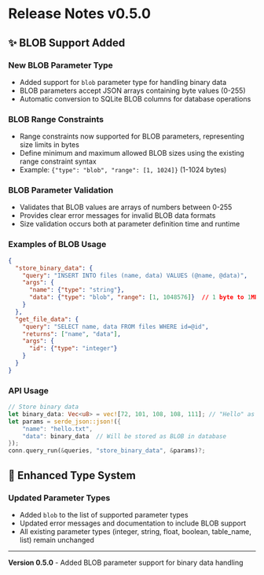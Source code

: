 # Release Notes v0.5.0

## ✨ **BLOB Support Added**

### New BLOB Parameter Type
- Added support for `blob` parameter type for handling binary data
- BLOB parameters accept JSON arrays containing byte values (0-255)
- Automatic conversion to SQLite BLOB columns for database operations

### BLOB Range Constraints
- Range constraints now supported for BLOB parameters, representing size limits in bytes
- Define minimum and maximum allowed BLOB sizes using the existing range constraint syntax
- Example: `{"type": "blob", "range": [1, 1024]}` (1-1024 bytes)

### BLOB Parameter Validation
- Validates that BLOB values are arrays of numbers between 0-255
- Provides clear error messages for invalid BLOB data formats
- Size validation occurs both at parameter definition time and runtime

### Examples of BLOB Usage

```json
{
  "store_binary_data": {
    "query": "INSERT INTO files (name, data) VALUES (@name, @data)",
    "args": {
      "name": {"type": "string"},
      "data": {"type": "blob", "range": [1, 1048576]}  // 1 byte to 1MB
    }
  },
  "get_file_data": {
    "query": "SELECT name, data FROM files WHERE id=@id",
    "returns": ["name", "data"],
    "args": {
      "id": {"type": "integer"}
    }
  }
}
```

### API Usage
```rust
// Store binary data
let binary_data: Vec<u8> = vec![72, 101, 108, 108, 111]; // "Hello" as bytes
let params = serde_json::json!({
    "name": "hello.txt",
    "data": binary_data  // Will be stored as BLOB in database
});
conn.query_run(&queries, "store_binary_data", &params)?;
```

## 🧪 **Enhanced Type System**

### Updated Parameter Types
- Added `blob` to the list of supported parameter types
- Updated error messages and documentation to include BLOB support
- All existing parameter types (integer, string, float, boolean, table_name, list) remain unchanged

---
**Version 0.5.0** - Added BLOB parameter support for binary data handling
